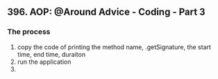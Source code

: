 ## 396. AOP: @Around Advice - Coding - Part 3

### The process
1. copy the code of printing the method name, .getSignature, the start time, end time, duraiton
2. run the application 
3. 